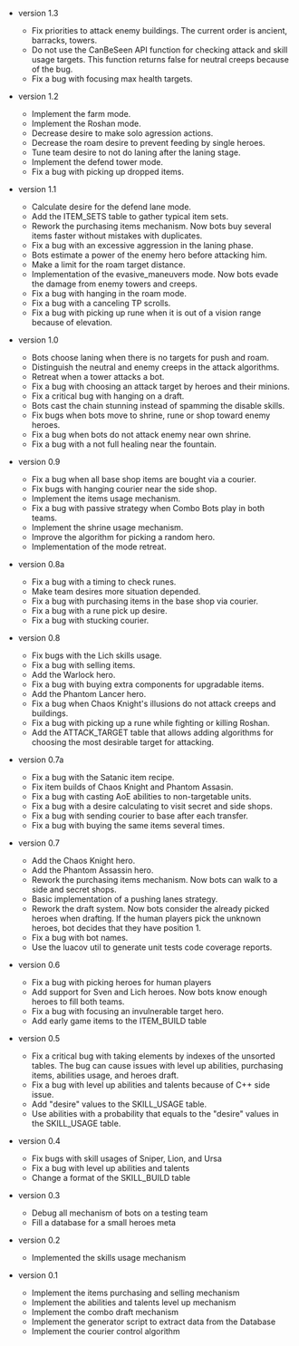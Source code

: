 * version 1.3
  - Fix priorities to attack enemy buildings. The current order is
    ancient, barracks, towers.
  - Do not use the CanBeSeen API function for checking attack and skill
    usage targets. This function returns false for neutral creeps
    because of the bug.
  - Fix a bug with focusing max health targets.

* version 1.2
  - Implement the farm mode.
  - Implement the Roshan mode.
  - Decrease desire to make solo agression actions.
  - Decrease the roam desire to prevent feeding by single heroes.
  - Tune team desire to not do laning after the laning stage.
  - Implement the defend tower mode.
  - Fix a bug with picking up dropped items.

* version 1.1
  - Calculate desire for the defend lane mode.
  - Add the ITEM_SETS table to gather typical item sets.
  - Rework the purchasing items mechanism. Now bots buy several items
    faster without mistakes with duplicates.
  - Fix a bug with an excessive aggression in the laning phase.
  - Bots estimate a power of the enemy hero before attacking him.
  - Make a limit for the roam target distance.
  - Implementation of the evasive_maneuvers mode. Now bots evade the
    damage from enemy towers and creeps.
  - Fix a bug with hanging in the roam mode.
  - Fix a bug with a canceling TP scrolls.
  - Fix a bug with picking up rune when it is out of a vision range
    because of elevation.

* version 1.0
  - Bots choose laning when there is no targets for push and roam.
  - Distinguish the neutral and enemy creeps in the attack algorithms.
  - Retreat when a tower attacks a bot.
  - Fix a bug with choosing an attack target by heroes and their minions.
  - Fix a critical bug with hanging on a draft.
  - Bots cast the chain stunning instead of spamming the disable skills.
  - Fix bugs when bots move to shrine, rune or shop toward enemy heroes.
  - Fix a bug when bots do not attack enemy near own shrine.
  - Fix a bug with a not full healing near the fountain.

* version 0.9
  - Fix a bug when all base shop items are bought via a courier.
  - Fix bugs with hanging courier near the side shop.
  - Implement the items usage mechanism.
  - Fix a bug with passive strategy when Combo Bots play in both teams.
  - Implement the shrine usage mechanism.
  - Improve the algorithm for picking a random hero.
  - Implementation of the mode retreat.

* version 0.8a
  - Fix a bug with a timing to check runes.
  - Make team desires more situation depended.
  - Fix a bug with purchasing items in the base shop via courier.
  - Fix a bug with a rune pick up desire.
  - Fix a bug with stucking courier.

* version 0.8
  - Fix bugs with the Lich skills usage.
  - Fix a bug with selling items.
  - Add the Warlock hero.
  - Fix a bug with buying extra components for upgradable items.
  - Add the Phantom Lancer hero.
  - Fix a bug when Chaos Knight's illusions do not attack creeps
  and buildings.
  - Fix a bug with picking up a rune while fighting or killing Roshan.
  - Add the ATTACK_TARGET table that allows adding algorithms for
  choosing the most desirable target for attacking.

* version 0.7a
  - Fix a bug with the Satanic item recipe.
  - Fix item builds of Chaos Knight and Phantom Assasin.
  - Fix a bug with casting AoE abilities to non-targetable units.
  - Fix a bug with a desire calculating to visit secret and side shops.
  - Fix a bug with sending courier to base after each transfer.
  - Fix a bug with buying the same items several times.

* version 0.7
  - Add the Chaos Knight hero.
  - Add the Phantom Assassin hero.
  - Rework the purchasing items mechanism. Now bots can walk to a side
    and secret shops.
  - Basic implementation of a pushing lanes strategy.
  - Rework the draft system. Now bots consider the already picked
  heroes when drafting. If the human players pick the unknown heroes,
  bot decides that they have position 1.
  - Fix a bug with bot names.
  - Use the luacov util to generate unit tests code coverage reports.

* version 0.6
  - Fix a bug with picking heroes for human players
  - Add support for Sven and Lich heroes. Now bots know enough heroes
  to fill both teams.
  - Fix a bug with focusing an invulnerable target hero.
  - Add early game items to the ITEM_BUILD table

* version 0.5
  - Fix a critical bug with taking elements by indexes of the
  unsorted tables. The bug can cause issues with level up
  abilities, purchasing items, abilities usage, and heroes draft.
  - Fix a bug with level up abilities and talents because of
    C++ side issue.
  - Add "desire" values to the SKILL_USAGE table.
  - Use abilities with a probability that equals to the "desire"
    values in the SKILL_USAGE table.

* version 0.4
  - Fix bugs with skill usages of Sniper, Lion, and Ursa
  - Fix a bug with level up abilities and talents
  - Change a format of the SKILL_BUILD table

* version 0.3
  - Debug all mechanism of bots on a testing team
  - Fill a database for a small heroes meta

* version 0.2
  - Implemented the skills usage mechanism

* version 0.1
  - Implement the items purchasing and selling mechanism
  - Implement the abilities and talents level up mechanism
  - Implement the combo draft mechanism
  - Implement the generator script to extract data from the Database
  - Implement the courier control algorithm
